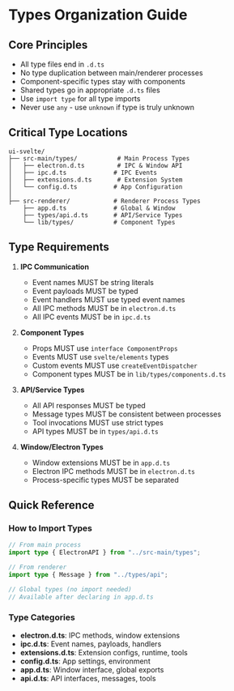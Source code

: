 # Types Organization Guide

## Core Principles

- All type files end in `.d.ts`
- No type duplication between main/renderer processes
- Component-specific types stay with components
- Shared types go in appropriate `.d.ts` files
- Use `import type` for all type imports
- Never use `any` - use `unknown` if type is truly unknown

## Critical Type Locations

```
ui-svelte/
├── src-main/types/           # Main Process Types
│   ├── electron.d.ts         # IPC & Window API
│   ├── ipc.d.ts             # IPC Events
│   ├── extensions.d.ts       # Extension System
│   └── config.d.ts          # App Configuration
│
├── src-renderer/            # Renderer Process Types
    ├── app.d.ts             # Global & Window
    ├── types/api.d.ts       # API/Service Types
    └── lib/types/           # Component Types
```

## Type Requirements

1. **IPC Communication**

   - Event names MUST be string literals
   - Event payloads MUST be typed
   - Event handlers MUST use typed event names
   - All IPC methods MUST be in `electron.d.ts`
   - All IPC events MUST be in `ipc.d.ts`

2. **Component Types**

   - Props MUST use `interface ComponentProps`
   - Events MUST use `svelte/elements` types
   - Custom events MUST use `createEventDispatcher`
   - Component types MUST be in `lib/types/components.d.ts`

3. **API/Service Types**

   - All API responses MUST be typed
   - Message types MUST be consistent between processes
   - Tool invocations MUST use strict types
   - API types MUST be in `types/api.d.ts`

4. **Window/Electron Types**
   - Window extensions MUST be in `app.d.ts`
   - Electron IPC methods MUST be in `electron.d.ts`
   - Process-specific types MUST be separated

## Quick Reference

### How to Import Types

```typescript
// From main process
import type { ElectronAPI } from "../src-main/types";

// From renderer
import type { Message } from "../types/api";

// Global types (no import needed)
// Available after declaring in app.d.ts
```

### Type Categories

- **electron.d.ts**: IPC methods, window extensions
- **ipc.d.ts**: Event names, payloads, handlers
- **extensions.d.ts**: Extension configs, runtime, tools
- **config.d.ts**: App settings, environment
- **app.d.ts**: Window interface, global exports
- **api.d.ts**: API interfaces, messages, tools
